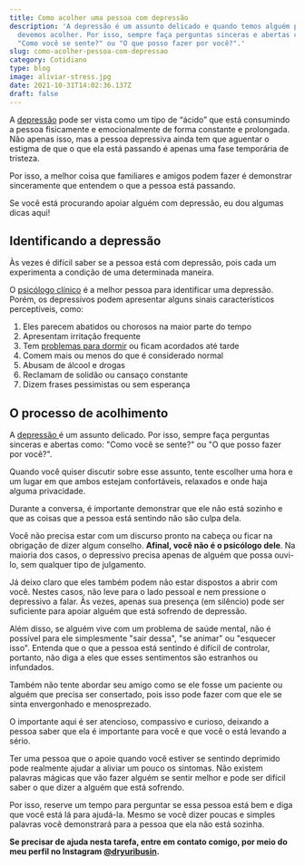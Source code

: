 ```yaml
---
title: Como acolher uma pessoa com depressão
description: 'A depressão é um assunto delicado e quando temos alguém próximo
  devemos acolher. Por isso, sempre faça perguntas sinceras e abertas como:
  "Como você se sente?" ou "O que posso fazer por você?".'
slug: como-acolher-pessoa-com-depressao
category: Cotidiano
type: blog
image: aliviar-stress.jpg
date: 2021-10-31T14:02:36.137Z
draft: false
---
```


A [depressão](https://yuribusin.com.br/8-sintomas-de-depressao-que-voce-precisa-reconhecer/) pode ser vista como um tipo de “ácido” que está consumindo a pessoa fisicamente e emocionalmente de forma constante e prolongada. Não apenas isso, mas a pessoa depressiva ainda tem que aguentar o estigma de que o que ela está passando é apenas uma fase temporária de tristeza.

Por isso, a melhor coisa que familiares e amigos podem fazer é demonstrar sinceramente que entendem o que a pessoa está passando.

Se você está procurando apoiar alguém com depressão, eu dou algumas dicas aqui!

## Identificando a depressão

Às vezes é difícil saber se a pessoa está com depressão, pois cada um experimenta a condição de uma determinada maneira.

O [psicólogo clínico](https://yuribusin.com.br/pra-que-serve-um-psicologo-clinico/) é a melhor pessoa para identificar uma depressão. Porém, os depressivos podem apresentar alguns sinais característicos perceptíveis, como:

1. Eles parecem abatidos ou chorosos na maior parte do tempo
2. Apresentam irritação frequente
3. Tem [problemas para dormir](/por-que-uma-pessoa-com-insonia-deve-procurar-um-psicologo/) ou ficam acordados até tarde
4. Comem mais ou menos do que é considerado normal
5. Abusam de álcool e drogas
6. Reclamam de solidão ou cansaço constante
7. Dizem frases pessimistas ou sem esperança

## O processo de acolhimento

A [depressão ](/como-lidar-com-a-depressao-pos-parto/)é um assunto delicado. Por isso, sempre faça perguntas sinceras e abertas como: "Como você se sente?" ou "O que posso fazer por você?".

Quando você quiser discutir sobre esse assunto, tente escolher uma hora e um lugar em que ambos estejam confortáveis, relaxados e onde haja alguma privacidade.

Durante a conversa, é importante demonstrar que ele não está sozinho e que as coisas que a pessoa está sentindo não são culpa dela.

Você não precisa estar com um discurso pronto na cabeça ou ficar na obrigação de dizer algum conselho. **Afinal, você não é o psicólogo dele**. Na maioria dos casos, o depressivo precisa apenas de alguém que possa ouvi-lo, sem qualquer tipo de julgamento.

Já deixo claro que eles também podem não estar dispostos a abrir com você. Nestes casos, não leve para o lado pessoal e nem pressione o depressivo a falar. Às vezes, apenas sua presença (em silêncio) pode ser suficiente para apoiar alguém que está sofrendo de depressão.

Além disso, se alguém vive com um problema de saúde mental, não é possível para ele simplesmente "sair dessa", "se animar" ou "esquecer isso". Entenda que o que a pessoa está sentindo é difícil de controlar, portanto, não diga a eles que esses sentimentos são estranhos ou infundados.

Também não tente abordar seu amigo como se ele fosse um paciente ou alguém que precisa ser consertado, pois isso pode fazer com que ele se sinta envergonhado e menosprezado.

O importante aqui é ser atencioso, compassivo e curioso, deixando a pessoa saber que ela é importante para você e que você o está levando a sério.

Ter uma pessoa que o apoie quando você estiver se sentindo deprimido pode realmente ajudar a aliviar um pouco os sintomas. Não existem palavras mágicas que vão fazer alguém se sentir melhor e pode ser difícil saber o que dizer a alguém que está sofrendo.

Por isso, reserve um tempo para perguntar se essa pessoa está bem e diga que você está lá para ajudá-la. Mesmo se você dizer poucas e simples palavras você demonstrará para a pessoa que ela não está sozinha.

**Se precisar de ajuda nesta tarefa, entre em contato comigo, por meio do meu perfil no Instagram [@dryuribusin](https://www.instagram.com/dryuribusin/).**
